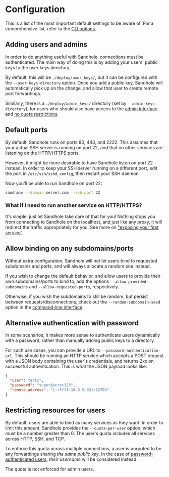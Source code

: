 # Configuration

This is a list of the most important default settings to be aware of. For a comprehensive list, refer to the [CLI options](./cli.md).

## Adding users and admins

In order to do anything useful with Sandhole, connections must be authenticated. The main way of doing this is by adding your users' public keys to the user keys directory.

By default, this will be `./deploy/user_keys/`, but it can be configured with the `--user-keys-directory` option. Once you add a public key, Sandhole will automatically pick up on the change, and allow that user to create remote port forwardings.

Similarly, there is a `./deploy/admin_keys/` directory (set by `--admin-keys-directory`), for users who should also have access to the [admin interface](./admin_interface.md) and [no quota restrictions](#restricting-resources-for-users).

## Default ports

By default, Sandhole runs on ports 80, 443, and 2222. This assumes that your actual SSH server is running on port 22, and that no other services are listening on the HTTP/HTTPS ports.

However, it might be more desirable to have Sandhole listen on port 22 instead. In order to keep your SSH server running on a different port, edit the port in `/etc/ssh/sshd_config`, then restart your SSH daemon.

Now you'll be able to run Sandhole on port 22:

```bash
sandhole --domain server.com --ssh-port 22
```

### What if I need to run another service on HTTP/HTTPS?

It's simple: just let Sandhole take care of that for you! Nothing stops you from connecting to Sandhole on the localhost, and just like any proxy, it will redirect the traffic appropriately for you. See more on ["exposing your first service"](./exposing_your_first_service.md).

## Allow binding on any subdomains/ports

Without extra configuration, Sandhole will not let users bind to requested subdomains and ports, and will always allocate a random one instead.

If you wish to change the default behavior, and allow users to provide their own subdomains/ports to bind to, add the options `--allow-provided-subdomains` and `--allow-requested-ports`, respectively.

Otherwise, if you wish the subdomains to still be random, but persist between requests/disconnections, check out the `--random-subdomain-seed` option in the [command-line interface](./cli.md).

## Alternative authentication with password

In some scenarios, it makes more sense to authenticate users dynamically with a password, rather than manually adding public keys to a directory.

For such use cases, you can provide a URL to `--password-authentication-url`. This should be running an HTTP service which accepts a POST request with a JSON body containing the user's credentials, and returns 2xx on successful authentication. This is what the JSON payload looks like:

```json
{
  "user": "eric",
  "password": "super$ecret123",
  "remote_address": "[::ffff:10.0.5.32]:12703"
}
```

## Restricting resources for users

By default, users are able to bind as many services as they want. In order to limit this amount, Sandhole provides the `--quota-per-user` option, which must be a number greater than 0. The user's quota includes all services across HTTP, SSH, and TCP.

To enforce this quota across multiple connections, a user is purpoted to be any forwardings sharing _the same public key_. In the case of [password-authenticated users](#alternative-authentication-with-password), _their username_ will be considered instead.

The quota is not enforced for admin users.
